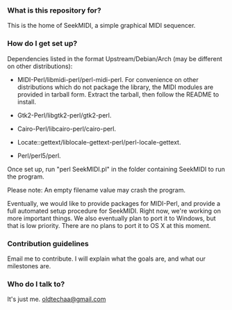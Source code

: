 ### What is this repository for? ###

This is the home of SeekMIDI, a simple graphical MIDI sequencer.

### How do I get set up? ###

Dependencies listed in the format Upstream/Debian/Arch (may be different on other distributions):

 * MIDI-Perl/libmidi-perl/perl-midi-perl. For convenience on other distributions which do not package the library, the MIDI modules are provided in tarball form. Extract the tarball, then follow the README to install.

 * Gtk2-Perl/libgtk2-perl/gtk2-perl.

 * Cairo-Perl/libcairo-perl/cairo-perl.

 * Locate::gettext/liblocale-gettext-perl/perl-locale-gettext.

 * Perl/perl5/perl.

Once set up, run "perl SeekMIDI.pl" in the folder containing SeekMIDI to run the program.

Please note: An empty filename value may crash the program.

Eventually, we would like to provide packages for MIDI-Perl, and provide a full automated setup procedure for SeekMIDI. Right now, we're working on more important things. We also eventually plan to port it to Windows, but that is low priority. There are no plans to port it to OS X at this moment.

### Contribution guidelines ###

Email me to contribute. I will explain what the goals are, and what our milestones are.

### Who do I talk to? ###

It's just me. [oldtechaa@gmail.com](mailto:oldtechaa@gmail.com)
